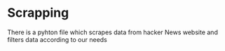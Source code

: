 # Scrapping
There is a pyhton file which scrapes data from hacker News website and filters data according to our needs
